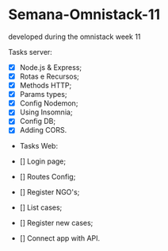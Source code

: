 # Semana-Omnistack-11
 developed during the omnistack week 11 

Tasks server:

- [x] Node.js & Express;
- [x] Rotas e Recursos;
- [x] Methods HTTP;
- [x] Params types;
- [x] Config Nodemon;
- [x] Using Insomnia;
- [x] Config DB;
- [x] Adding CORS.

- Tasks Web:

- [] Login page;
- [] Routes Config;
- [] Register NGO's;
- [] List cases;
- [] Register new cases;
- [] Connect app with API.